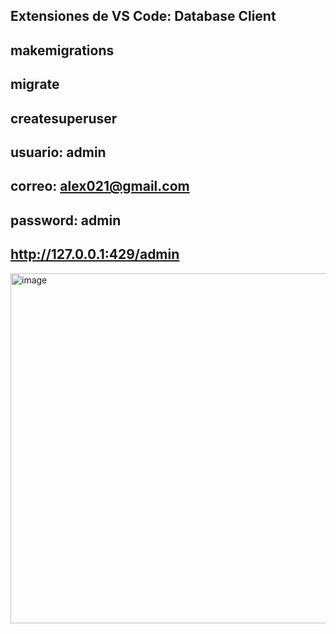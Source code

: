 ## Extensiones de VS Code: Database Client
## makemigrations
## migrate
## createsuperuser
## usuario: admin
## correo: alex021@gmail.com
## password: admin
## http://127.0.0.1:429/admin



<img width="1150" height="560" alt="image" src="https://github.com/user-attachments/assets/fd9132f8-9479-4c60-b081-548f92c237a3" />
